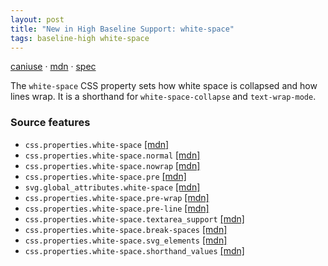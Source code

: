 ```yaml
---
layout: post
title: "New in High Baseline Support: white-space"
tags: baseline-high white-space
---
```


[caniuse](https://caniuse.com/?search=white-space) · [mdn](https://developer.mozilla.org/en-US/search?q=white-space) · [spec](https://drafts.csswg.org/css-text-4/#white-space-property)

The `white-space` CSS property sets how white space is collapsed and how lines wrap. It is a shorthand for `white-space-collapse` and `text-wrap-mode`.

### Source features

- ``css.properties.white-space`` [[mdn]](https://developer.mozilla.org/en-US/search?q=css.properties.white-space)
- ``css.properties.white-space.normal`` [[mdn]](https://developer.mozilla.org/en-US/search?q=css.properties.white-space.normal)
- ``css.properties.white-space.nowrap`` [[mdn]](https://developer.mozilla.org/en-US/search?q=css.properties.white-space.nowrap)
- ``css.properties.white-space.pre`` [[mdn]](https://developer.mozilla.org/en-US/search?q=css.properties.white-space.pre)
- ``svg.global_attributes.white-space`` [[mdn]](https://developer.mozilla.org/en-US/search?q=svg.global_attributes.white-space)
- ``css.properties.white-space.pre-wrap`` [[mdn]](https://developer.mozilla.org/en-US/search?q=css.properties.white-space.pre-wrap)
- ``css.properties.white-space.pre-line`` [[mdn]](https://developer.mozilla.org/en-US/search?q=css.properties.white-space.pre-line)
- ``css.properties.white-space.textarea_support`` [[mdn]](https://developer.mozilla.org/en-US/search?q=css.properties.white-space.textarea_support)
- ``css.properties.white-space.break-spaces`` [[mdn]](https://developer.mozilla.org/en-US/search?q=css.properties.white-space.break-spaces)
- ``css.properties.white-space.svg_elements`` [[mdn]](https://developer.mozilla.org/en-US/search?q=css.properties.white-space.svg_elements)
- ``css.properties.white-space.shorthand_values`` [[mdn]](https://developer.mozilla.org/en-US/search?q=css.properties.white-space.shorthand_values)
